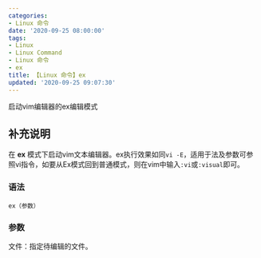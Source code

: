 ```yaml
---
categories:
- Linux 命令
date: '2020-09-25 08:00:00'
tags:
- Linux
- Linux Command
- Linux 命令
- ex
title: 【Linux 命令】ex
updated: '2020-09-25 09:07:30'
---
```


启动vim编辑器的ex编辑模式

## 补充说明

在 **ex** 模式下启动vim文本编辑器。ex执行效果如同`vi -E`，适用于法及参数可参照vi指令，如要从Ex模式回到普通模式，则在vim中输入`:vi`或`:visual`即可。

###  语法

```shell
ex（参数）
```

###  参数

文件：指定待编辑的文件。


